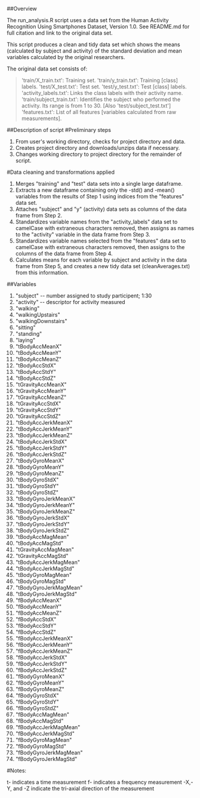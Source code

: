 ##Overview

The run_analysis.R script uses a data set from the Human Activity Recognition Using Smartphones Dataset, Version 1.0. See README.md for full citation and link to the original data set.

This script produces a clean and tidy data set which shows the means (calculated by subject and activity) of the standard deviation and mean variables calculated by the original researchers.

The original data set consists of:

>'train/X_train.txt': Training set.
>'train/y_train.txt': Training [class] labels.
>'test/X_test.txt': Test set.
>'test/y_test.txt': Test [class] labels.
>'activity_labels.txt': Links the class labels with their activity name.
>'train/subject_train.txt': Identifies the subject who performed the activity. Its range is from 1 to 30. [Also 'test/subject_test.txt']
>'features.txt': List of all features [variables calculated from raw measurements].

##Description of script
#Preliminary steps

1. From user's working directory, checks for project directory and data.
2. Creates project directory and downloads/unzips data if necessary.
3. Changes working directory to project directory for the remainder of script.

#Data cleaning and transformations applied

1. Merges "training" and "test" data sets into a single large dataframe.
2. Extracts a new dataframe containing only the -std() and -mean() variables from the results of Step 1 using indices from the "features" data set.
3. Attaches "subject" and "y" (activity) data sets as columns of the data frame from Step 2.
4. Standardizes variable names from the "activity_labels" data set to camelCase with extraneous characters removed, then assigns as names to the "activity" variable in the data frame from Step 3.
5. Standardizes variable names selected from the "features" data set to camelCase with extraneous characters removed, then assigns to the columns of the data frame from Step 4.
6. Calculates means for each variable by subject and activity in the data frame from Step 5, and creates a new tidy data set (cleanAverages.txt) from this information.

##Variables

1. "subject" -- number assigned to study participent; 1:30             
2. "activity" -- descriptor for activity measured           
  1. "walking"
  2. "walkingUpstairs"
  3. "walkingDownstairs"
  4. "sitting"
  5. "standing"
  6. "laying"
3. "tBodyAccMeanX"        
4. "tBodyAccMeanY"       
5. "tBodyAccMeanZ"        
6. "tBodyAccStdX"        
7. "tBodyAccStdY"         
8. "tBodyAccStdZ"        
9. "tGravityAccMeanX"     
10. "tGravityAccMeanY"    
11. "tGravityAccMeanZ"     
12. "tGravityAccStdX"     
13. "tGravityAccStdY"      
14. "tGravityAccStdZ"     
15. "tBodyAccJerkMeanX"    
16. "tBodyAccJerkMeanY"   
17. "tBodyAccJerkMeanZ"    
18. "tBodyAccJerkStdX"    
19. "tBodyAccJerkStdY"     
20. "tBodyAccJerkStdZ"    
21. "tBodyGyroMeanX"       
22. "tBodyGyroMeanY"      
23. "tBodyGyroMeanZ"       
24. "tBodyGyroStdX"       
25. "tBodyGyroStdY"        
26. "tBodyGyroStdZ"       
27. "tBodyGyroJerkMeanX"   
28. "tBodyGyroJerkMeanY"  
29. "tBodyGyroJerkMeanZ"   
30. "tBodyGyroJerkStdX"   
31. "tBodyGyroJerkStdY"    
32. "tBodyGyroJerkStdZ"   
33. "tBodyAccMagMean"      
34. "tBodyAccMagStd"      
35. "tGravityAccMagMean"   
36. "tGravityAccMagStd"   
37. "tBodyAccJerkMagMean"  
38. "tBodyAccJerkMagStd"  
39. "tBodyGyroMagMean"     
40. "tBodyGyroMagStd"     
41. "tBodyGyroJerkMagMean" 
42. "tBodyGyroJerkMagStd" 
43. "fBodyAccMeanX"        
44. "fBodyAccMeanY"       
45. "fBodyAccMeanZ"        
46. "fBodyAccStdX"        
47. "fBodyAccStdY"         
48. "fBodyAccStdZ"        
49. "fBodyAccJerkMeanX"    
50. "fBodyAccJerkMeanY"   
51. "fBodyAccJerkMeanZ"    
52. "fBodyAccJerkStdX"    
53. "fBodyAccJerkStdY"     
54. "fBodyAccJerkStdZ"    
55. "fBodyGyroMeanX"       
56. "fBodyGyroMeanY"      
57. "fBodyGyroMeanZ"       
58. "fBodyGyroStdX"       
59. "fBodyGyroStdY"        
60. "fBodyGyroStdZ"       
61. "fBodyAccMagMean"      
62. "fBodyAccMagStd"      
63. "fBodyAccJerkMagMean"  
64. "fBodyAccJerkMagStd"  
65. "fBodyGyroMagMean"    
66. "fBodyGyroMagStd"
67. "fBodyGyroJerkMagMean" 
68. "fBodyGyroJerkMagStd"

#Notes:

t- indicates a time measurement
f- indicates a frequency measurement
-X,-Y, and -Z indicate the tri-axial direction of the measurement